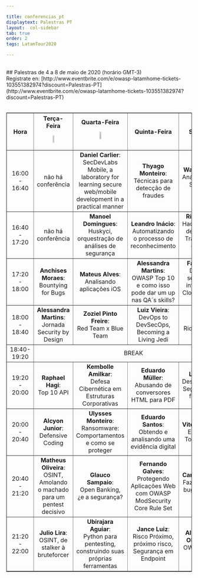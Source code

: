 ```yaml
---

title: conferencias_pt
displaytext: Palestras PT
layout:  col-sidebar
tab: true
order: 2
tags: LatamTour2020

---
```


<br>
## Palestras de 4 a 8 de maio de 2020 (horário GMT-3)
<br>
Registrate en: [http://www.eventbrite.com/e/owasp-latamhome-tickets-103551382974?discount=Palestras-PT](http://www.eventbrite.com/e/owasp-latamhome-tickets-103551382974?discount=Palestras-PT)
<br><br>
<div class="divTable">
<table class="conferenceTable" border="1" style="text-align: center; width: 100%;">
  <tr>
    <th class="hourColumn">Hora</th>
    <th class="otherColumns">Terça-Feira<br><p align="center"><a href="https://www.youtube.com/watch?v=PyVkw9niX6Q&feature=youtu.be"><img src="assets/images/Youtube_Live.png" height="20%" width="20%"></a></p></th>
    <th class="otherColumns">Quarta-Feira<br><p align="center"><a href="https://www.youtube.com/watch?v=0PT4-IodTRw&feature=youtu.be"><img src="assets/images/Youtube_Live.png" height="20%" width="20%"></a></p></th>
    <th class="otherColumns">Quinta-Feira</th>
    <th class="otherColumns">Sexta-Feira</th>
  </tr>
  <tr>
    <td class="hourColumn">16:00<br>-<br>16:40</td>
    <td>não há conferência</td>
    <td><b>Daniel Carlier</b>:<br>SecDevLabs Mobile, a laboratory for learning secure web/mobile development in a practical manner</td>
    <td><b>Thyago Monteiro</b>:<br>Técnicas para detecção de fraudes</td>
    <td><b>Wagner Morais</b>:<br>Análise de Redes Sociais com OSINT</td>
  </tr>
<tr>
    <td class="hourColumn">16:40<br>-<br>17:20</td>
    <td>não há conferência</td>
    <td><b>Manoel Domingues</b>:<br>Huskyci, orquestração de análises de segurança</td>
    <td><b>Leandro Inácio</b>:<br>Automatizando o processo de reconhecimento</td>
    <td><b>Ricardo Supo</b>:<br>Hacking nos dias de COVID-19, Transformação digital sem controles</td>
  </tr>
<tr>
    <td class="hourColumn">17:20<br>-<br>18:00</td>
    <td><b>Anchises Moraes</b>:<br>Bountying for Bugs</td>
    <td><b>Mateus Alves</b>:<br>Analisando aplicações iOS</td>
    <td><b>Alessandra Martins</b>:<br>OWASP Top 10 e como isso pode dar um up nas QA´s skills?</td>
    <td><b>Fábio Isaque</b>:<br>Desafios de segurança da informação na Cloud no cenário atual</td>
  </tr>
<tr>
    <td class="hourColumn">18:00<br>-<br>18:40</td>
    <td><b>Alessandra Martins</b>:<br>Jornada Security by Design</td>
    <td><b>Zoziel Pinto Freire</b>:<br>Red Team x Blue Team</td>
    <td><b>Luiz Vieira</b>:<br>DevOps to DevSecOps, Becoming a Living Jedi</td>
    <td><b>Guilherme Alencar</b>:<br>Riding with Zero Trust</td>
  </tr>
<tr>
    <td class="hourColumn">18:40-19:20</td>
    <td colspan="4">BREAK</td>
  </tr>
<tr>
    <td class="hourColumn">19:20<br>-<br>20:00</td>
    <td><b>Raphael Hagi</b>:<br>Top 10 API</td>
    <td><b>Kembolle Amilkar</b>:<br>Defesa Cibernética em Estruturas Corporativas</td>
    <td><b>Eduardo Müller</b>:<br>Abusando de conversores HTML para PDF</td>
    <td><b>Luis Araujo</b>:<br>Desenvolvimento Seguro além das ferramentas</td>
  </tr>
<tr>
    <td class="hourColumn">20:00<br>-<br>20:40</td>
    <td><b>Alcyon Junior</b>:<br>Defensive Coding</td>
    <td><b>Ulysses Monteiro</b>:<br>Ransomware: Comportamentos e como se proteger</td>
    <td><b>Eduardo Santos</b>:<br>Obtendo e analisando uma evidência digital</td>
    <td><b>Vitor Fernandes</b>:<br>Explorando o Top 10 OWASP</td>
  </tr>
<tr>
    <td class="hourColumn">20:40<br>-<br>21:20</td>
    <td><b>Matheus Oliveira</b>:<br>OSINT,  Amolando o machado para um pentest decisivo</td>
    <td><b>Glauco Sampaio</b>:<br>Open Banking, ¿e a segurança?</td>
    <td><b>Fernando Galves</b>:<br>Protegendo Aplicações Web com OWASP ModSecurity Core Rule Set</td>
    <td><b>Carlos Santiago</b>:<br>Fazendo 35k em bug bounty com OSINT</td>
  </tr>
<tr>
    <td class="hourColumn">21:20<br>-<br>22:00</td>
    <td><b>Julio Lira</b>:<br>OSINT, de stalker à bruteforcer</td>
    <td><b>Ubirajara Aguiar</b>:<br>Python para pentesting, construindo suas próprias ferramentas</td>
    <td><b>Jance Luiz</b>:<br>Risco Próximo, próximo risco, Segurança em Endpoint</td>
    <td><b>Alessandro de Oliveira Faria</b>:<br>OWASP Top Ten Mobile</td>
  </tr>
</table>
</div>
